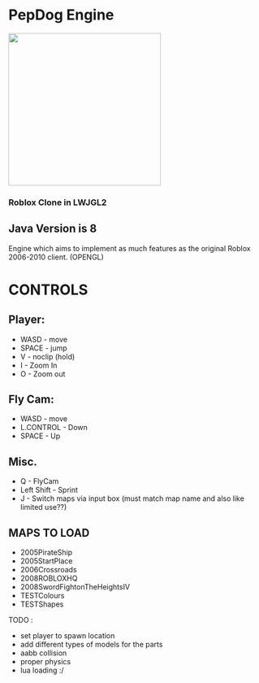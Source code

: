 # PepDog Engine

<img src="https://github.com/oikmo/RBXL-Loader/assets/78755068/29814e11-c557-41cd-81d7-a0afbb9c8f2a" width="300">

### Roblox Clone in LWJGL2

## Java Version is 8

Engine which aims to implement as much features as the original Roblox 2006-2010 client. (OPENGL)

# CONTROLS
## Player:
- WASD - move
- SPACE - jump
- V - noclip (hold)
- I - Zoom In
- O - Zoom out

## Fly Cam:
- WASD - move
- L.CONTROL - Down
- SPACE - Up

## Misc.
- Q - FlyCam
- Left Shift - Sprint
- J - Switch maps via input box (must match map name and also like limited use??)

## MAPS TO LOAD
- 2005PirateShip
- 2005StartPlace
- 2006Crossroads
- 2008ROBLOXHQ
- 2008SwordFightonTheHeightsIV
- TESTColours
- TESTShapes

TODO : 
- set player to spawn location
- add different types of models for the parts
- aabb collision
- proper physics
- lua loading :/
